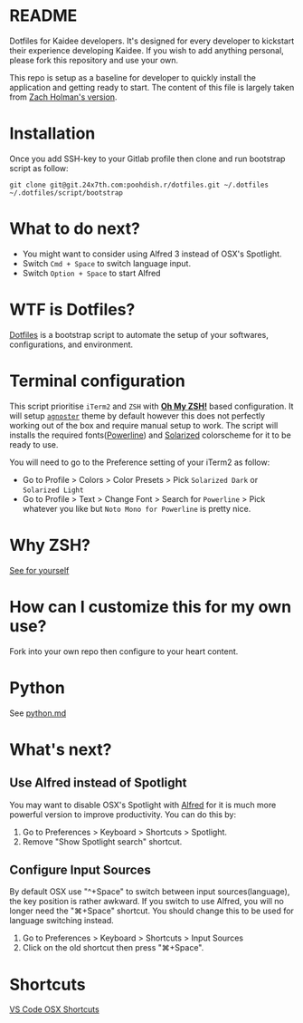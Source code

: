 # README

Dotfiles for Kaidee developers. It's designed for every developer to kickstart their experience developing Kaidee. If you wish to add anything personal, please fork this repository and use your own.

This repo is setup as a baseline for developer to quickly install the application and getting ready to start. The content of this file is largely taken from [Zach Holman's version](https://github.com/holman/dotfiles).

# Installation

Once you add SSH-key to your Gitlab profile then clone and run bootstrap script as follow:

```
git clone git@git.24x7th.com:poohdish.r/dotfiles.git ~/.dotfiles
~/.dotfiles/script/bootstrap
```

# What to do next?

- You might want to consider using Alfred 3 instead of OSX's Spotlight.
- Switch `Cmd + Space` to switch language input.
- Switch `Option + Space` to start Alfred

# WTF is Dotfiles?

[Dotfiles](https://dotfiles.github.io/) is a bootstrap script to automate the setup of your softwares, configurations, and environment.

# Terminal configuration

This script prioritise `iTerm2` and `ZSH` with [**Oh My ZSH!**](https://github.com/robbyrussell/oh-my-zsh) based configuration. It will setup [`agnoster`](https://github.com/agnoster/agnoster-zsh-theme) theme by default however this does not perfectly working out of the box and require manual setup to work. The script will installs the required fonts([Powerline](https://github.com/powerline/fonts)) and [Solarized](https://ethanschoonover.com/solarized/) colorscheme for it to be ready to use.

You will need to go to the Preference setting of your iTerm2 as follow:

- Go to Profile > Colors > Color Presets > Pick `Solarized Dark` or `Solarized Light`
- Go to Profile > Text > Change Font > Search for `Powerline` > Pick whatever you like but `Noto Mono for Powerline` is pretty nice.

# Why ZSH?

[See for yourself](https://www.slideshare.net/jaguardesignstudio/why-zsh-is-cooler-than-your-shell-16194692?ref=http://zpalexander.com/switching-to-zsh/)

# How can I customize this for my own use?

Fork into your own repo then configure to your heart content.

# Python

See [python.md](python.md)

# What's next?

## Use Alfred instead of Spotlight

You may want to disable OSX's Spotlight with [Alfred](https://www.alfredapp.com/) for it is much more powerful version to improve productivity. You can do this by:

1. Go to Preferences > Keyboard > Shortcuts > Spotlight.
2. Remove "Show Spotlight search" shortcut.

## Configure Input Sources

By default OSX use "^+Space" to switch between input sources(language), the key position is rather awkward. If you switch to use Alfred, you will no longer need the "⌘+Space" shortcut. You should change this to be used for language switching instead.

1. Go to Preferences > Keyboard > Shortcuts > Input Sources
2. Click on the old shortcut then press "⌘+Space".

# Shortcuts

[VS Code OSX Shortcuts](https://code.visualstudio.com/shortcuts/keyboard-shortcuts-macos.pdf)
